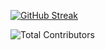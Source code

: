 
[![GitHub Streak](https://streak-stats.demolab.com?user=mljuansmoreno&theme=elegant&border_radius=4.7&locale=es)](https://git.io/streak-stats)

![Total Contributors](https://img.shields.io/github/contributors/owner/repository)

